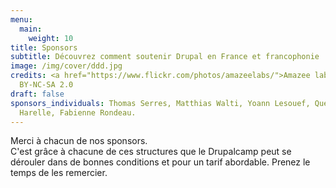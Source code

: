 ```yaml
---
menu:
  main:
    weight: 10
title: Sponsors
subtitle: Découvrez comment soutenir Drupal en France et francophonie
image: /img/cover/ddd.jpg
credits: <a href="https://www.flickr.com/photos/amazeelabs/">Amazee labs</a> CC
  BY-NC-SA 2.0
draft: false
sponsors_individuals: Thomas Serres, Matthias Walti, Yoann Lesouef, Quentin
  Harelle, Fabienne Rondeau.
---
```


Merci à chacun de nos sponsors.\
C'est grâce à chacune de ces structures que le Drupalcamp peut se dérouler dans de bonnes conditions et pour un tarif abordable. Prenez le temps de les remercier.
